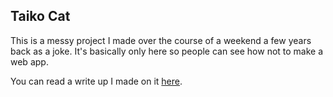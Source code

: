 ## Taiko Cat

This is a messy project I made over the course of a weekend a few years back as a joke. It's basically only here so people can see how not to make a web app.

You can read a write up I made on it [here](https://josh.ee/blog/taiko-cat).